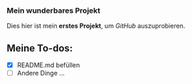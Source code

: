### Mein wunderbares Projekt
Dies hier ist mein **erstes Projekt**, um *GitHub* auszuprobieren.
## Meine To-dos:
- [x] README.md befüllen
- [ ] Andere Dinge ...
